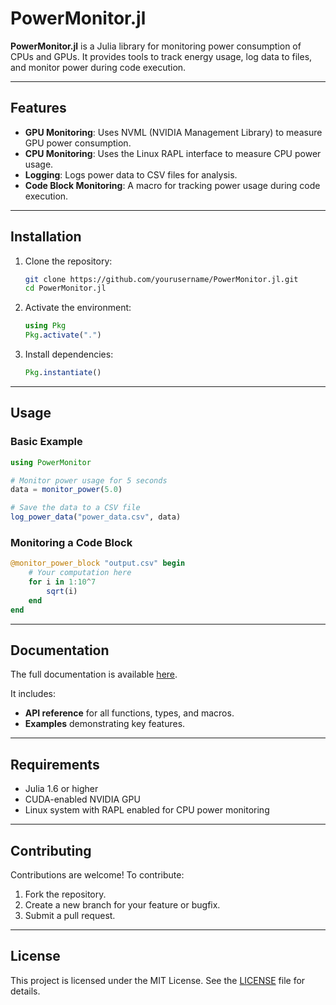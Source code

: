 # PowerMonitor.jl

**PowerMonitor.jl** is a Julia library for monitoring power consumption of CPUs and GPUs. It provides tools to track energy usage, log data to files, and monitor power during code execution.

---

## Features

- **GPU Monitoring**: Uses NVML (NVIDIA Management Library) to measure GPU power consumption.
- **CPU Monitoring**: Uses the Linux RAPL interface to measure CPU power usage.
- **Logging**: Logs power data to CSV files for analysis.
- **Code Block Monitoring**: A macro for tracking power usage during code execution.

---

## Installation

1. Clone the repository:
   ```bash
   git clone https://github.com/yourusername/PowerMonitor.jl.git
   cd PowerMonitor.jl
   ```

2. Activate the environment:
   ```julia
   using Pkg
   Pkg.activate(".")
   ```

3. Install dependencies:
   ```julia
   Pkg.instantiate()
   ```

---

## Usage

### Basic Example
```julia
using PowerMonitor

# Monitor power usage for 5 seconds
data = monitor_power(5.0)

# Save the data to a CSV file
log_power_data("power_data.csv", data)
```

### Monitoring a Code Block
```julia
@monitor_power_block "output.csv" begin
    # Your computation here
    for i in 1:10^7
        sqrt(i)
    end
end
```

---

## Documentation

The full documentation is available [here](https://Al3ssandro-create.github.io/PowerMonitor.jl/).

It includes:
- **API reference** for all functions, types, and macros.
- **Examples** demonstrating key features.

---

## Requirements

- Julia 1.6 or higher
- CUDA-enabled NVIDIA GPU
- Linux system with RAPL enabled for CPU power monitoring

---

## Contributing

Contributions are welcome! To contribute:
1. Fork the repository.
2. Create a new branch for your feature or bugfix.
3. Submit a pull request.

---

## License

This project is licensed under the MIT License. See the [LICENSE](LICENSE) file for details.

